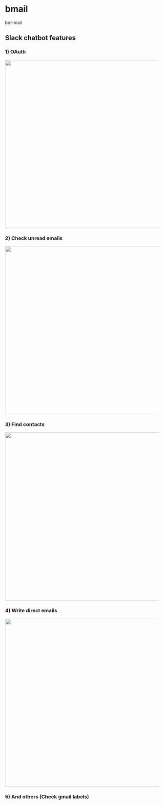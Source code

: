 # bmail
bot-mail 

## Slack chatbot features

### 1) OAuth 
<img src="https://user-images.githubusercontent.com/22410733/32704786-e1d23582-c7bf-11e7-9b77-448e14850688.png" width="550">

### 2) Check unread emails
<img src="https://user-images.githubusercontent.com/22410733/32704927-5d41e116-c7c2-11e7-993d-2fcb953ae261.png" width="550">

### 3) Find contacts
<img src="https://user-images.githubusercontent.com/22410733/32704917-1d29df70-c7c2-11e7-82c1-5d2c8ff5f114.jpg" width="550">

### 4) Write direct emails
<img src="https://user-images.githubusercontent.com/22410733/32704796-0841a96e-c7c0-11e7-83a1-2f2df8b42fd4.png" width="550">

### 5) And others (Check gmail labels)
